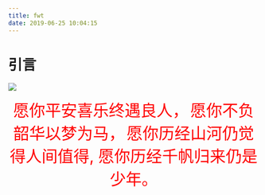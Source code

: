 ```yaml
---
title: fwt
date: 2019-06-25 10:04:15
---
```


# 引言

![](http://ptmxrb8rp.bkt.clouddn.com/1.jpg)

<center>
    <font size=6 color="#FF0000"> 愿你平安喜乐终遇良人，</font>
    <font size=6 color="#FF0000"> 愿你不负韶华以梦为马，</font>
    <font size=6 color="#FF0000"> 愿你历经山河仍觉得人间值得, </font>
    <font size=6 color="#FF0000"> 愿你历经千帆归来仍是少年。</font>
</center>

                    